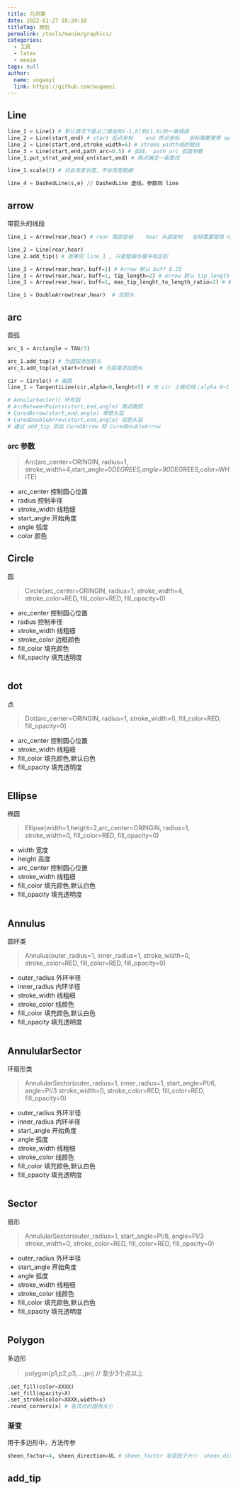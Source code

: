 ```yaml
---
title: 几何类
date: 2022-01-27 18:24:10
titleTag: 原创
permalink: /tools/manim/graphics/
categories: 
  - 工具
  - latex
  - manim
tags: null
author: 
  name: xugaoyi
  link: https://github.com/xugaoyi
---
```


## Line

```py
line_1 = Line() # 默认情况下是从二维坐标(-1,0)到(1,0)的一条线段
line_2 = Line(start,end) # start 起点坐标    end 终点坐标   坐标需要使用 np.array([x,y,z])
line_2 = Line(start,end,stroke_width=6) # stroke_width线的粗线
line_3 = Line(start,end,path_arc=0.5) # 弧线， path_arc 弧度参数
line_1.put_strat_and_end_on(start,end) # 两点确定一条直线

line_1.scale(2) # 只会改变长度，不会改变粗细

line_4 = DashedLine(s,e) // DashedLine 虚线，参数同 line


```

## arrow
带箭头的线段
```py
line_1 = Arrow(rear,hear) # rear 尾部坐标    hear 头部坐标   坐标需要使用 np.array([x,y,z])

line_2 = Line(rear,hear)
line_2.add_tip() # 效果同 line_1 , 只是粗细与缓冲有区别

line_3 = Arrow(rear,hear，buff=1) # Arrow 默认 buff 0.25
line_3 = Arrow(rear,hear，buff=1, tip_length=2) # Arrow 默认 tip_length ,改变箭头大小
line_3 = Arrow(rear,hear，buff=1, max_tip_lenght_to_length_ratio=2) # Arrow 默认 max_tip_lenght_to_length_ratio ,可以在线长不变的情况下设置箭头的最大大小比例

line_1 = DoubleArrow(rear,hear)  # 双箭头
```
## arc
圆弧
```py
arc_1 = Arc(angle = TAU/3)

arc_1.add_top() # 为圆弧添加箭头
arc_1.add_top(at_start=true) # 为弧尾添加箭头

cir = Circle() # 画圆
line_1 = TangentiLine(cir,alpha=0,lenght=5) # 在 cir 上画切线；alpha 0~1 控制角度

# AnnularSector() 环形弧
# ArcBetweenPoints(start,end,angle) 两点画弧
# CuredArrow(start,end,angle) 单箭头弧
# CuredDoubleArrow(start,end,angle) 双箭头弧
# 通过 add_tip 添加 CuredArrow 和 CuredDoubleArrow 

```

### arc 参数
> Arc(arc_center=ORINGIN, radius=1, stroke_width=4,start_angle=0*DEGREES,angle=90*DEGREES,color=WHITE)
- arc_center 控制圆心位置
- radius 控制半径
- stroke_width 线粗细
- start_angle 开始角度
- angle 弧度
- color 颜色

## Circle
圆
> Circle(arc_center=ORINGIN, radius=1, stroke_width=4, stroke_color=RED, fill_color=RED, fill_opacity=0)
- arc_center 控制圆心位置
- radius 控制半径
- stroke_width 线粗细
- stroke_color 边框颜色
- fill_color 填充颜色
- fill_opacity 填充透明度
```py

```

## dot
点
> Dot(arc_center=ORINGIN, radius=1, stroke_width=0, fill_color=RED, fill_opacity=0)
- arc_center 控制圆心位置
- stroke_width 线粗细
- fill_color 填充颜色,默认白色
- fill_opacity 填充透明度
```py

```

## Ellipse
椭圆
> Ellipse(width=1,height=2,arc_center=ORINGIN, radius=1, stroke_width=0, fill_color=RED, fill_opacity=0)
- width 宽度
- height 高度
- arc_center 控制圆心位置
- stroke_width 线粗细
- fill_color 填充颜色,默认白色
- fill_opacity 填充透明度
```py

```

## Annulus
圆环类
> Annulus(outer_radius=1, inner_radius=1, stroke_width=0, stroke_color=RED, fill_color=RED, fill_opacity=0)
- outer_radius 外环半径
- inner_radius 内环半径
- stroke_width 线粗细
- stroke_color 线颜色
- fill_color 填充颜色,默认白色
- fill_opacity 填充透明度
```py

```
## AnnulularSector
环扇形类
> AnnulularSector(outer_radius=1, inner_radius=1, start_angle=PI/6, angle=PI/3 stroke_width=0, stroke_color=RED, fill_color=RED, fill_opacity=0)
- outer_radius 外环半径
- inner_radius 内环半径
- start_angle 开始角度
- angle 弧度
- stroke_width 线粗细
- stroke_color 线颜色
- fill_color 填充颜色,默认白色
- fill_opacity 填充透明度
```py

```
## Sector
扇形
> AnnulularSector(outer_radius=1, start_angle=PI/6, angle=PI/3 stroke_width=0, stroke_color=RED, fill_color=RED, fill_opacity=0)
- outer_radius 外环半径
- start_angle 开始角度
- angle 弧度
- stroke_width 线粗细
- stroke_color 线颜色
- fill_color 填充颜色,默认白色
- fill_opacity 填充透明度
```py

```


## Polygon
多边形
> polygon(p1,p2,p3,...,pn) // 至少3个点以上
```py
.set_fill(color=XXXX)
.set_fill(opacity=X)
.set_stroke(color=XXXX,width=x)
.round_corners(x) # 各顶点的圆角大小
```
### 渐变
用于多边形中，方法传参
```py
sheen_factor=4, sheen_direction=UL # sheen_factor 渐变因子大小  sheen_direction 渐变方向
```
## add_tip

```py

```